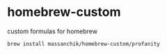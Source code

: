 # homebrew-custom
custom formulas for homebrew

```
brew install massanchik/homebrew-custom/profanity
```